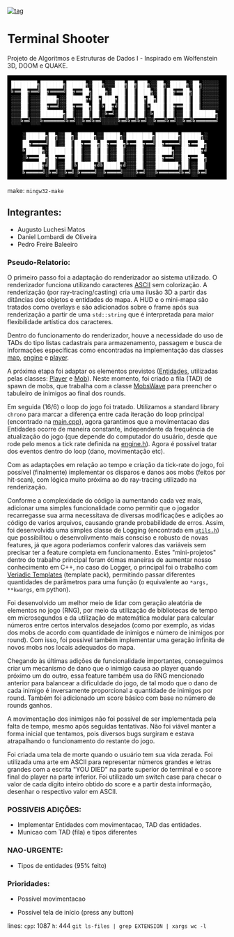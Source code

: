 [![tag](https://img.shields.io/github/v/release/LombardiDaniel/terminal-shooter?include_prereleases&style=for-the-badge)](https://github.com/LombardiDaniel/terminal-shooter/releases/)
# Terminal Shooter
Projeto de Algoritmos e Estruturas de Dados I - Inspirado em Wolfenstein 3D, DOOM e QUAKE.

<p align="center">
  <img width="700" height="239" src="LOGO.png">
</p>

make: `mingw32-make`

## Integrantes:
- Augusto Luchesi Matos
- Daniel Lombardi de Oliveira
- Pedro Freire Baleeiro

### Pseudo-Relatorio:
O primeiro passo foi a adaptação do renderizador ao sistema utilizado. O renderizador funciona utilizando caracteres [ASCII](http://www.asciitable.com) sem colorização. A renderização (por ray-tracing/casting) cria uma ilusão 3D a partir das ditâncias dos objetos e entidades do mapa. A HUD e o mini-mapa são tratados como overlays e são adicionados sobre o frame após sua renderização a partir de uma `std::string` que é interpretada para maior flexibilidade artística dos caracteres.

Dentro do funcionamento do renderizador, houve a necessidade do uso de TADs do tipo listas cadastrais para armazenamento, passagem e busca de informações específicas como encontradas na implementação das classes [map](src/map.cpp), [engine](src/engine.cpp) e [player](src/player.cpp).

A próxima etapa foi adaptar os elementos previstos ([Entidades](src/headers/entity.h), utilizadas pelas classes: [Player](src/headers/player.h) e [Mob](src/headers/mob.h)). Neste momento, foi criado a fila (TAD) de spawn de mobs, que trabalha com a classe [MobsWave](src/headers/mob.h) para preencher o tabuleiro de inimigos ao final dos rounds.

Em seguida (16/6) o loop do jogo foi tratado. Utilizamos a standard library `chrono` para marcar a diferença entre cada iteração do loop principal (encontrado na [main.cpp](src/main.cpp)), agora garantimos que a movimentacao das Entidades ocorre de maneira constante, independente da frequência de atualização do jogo (que depende do computador do usuário, desde que rode pelo menos a tick rate definida na [engine.h](src/engine.h)). Agora é possível tratar dos eventos dentro do loop (dano, movimentação etc).

Com as adaptações em relação ao tempo e criação da tick-rate do jogo, foi possível (finalmente) implementar os disparos e danos aos mobs (feitos por hit-scan), com lógica muito próxima ao do ray-tracing utilizado na renderização.

Conforme a complexidade do código ia aumentando cada vez mais, adicionar uma simples funcionalidade como permitir que o jogador recarregasse sua arma necessitava de diversas modificações e adições ao código de varios arquivos, causando grande probabilidade de erros. Assim, foi desenvolvida uma simples classe de Logging (encontrada em [`utils.h`](src/headers/utils.h)) que possibilitou o desenvolivmento mais consciso e robusto de novas features, já que agora poderiamos conferir valores das variáveis sem precisar ter a feature completa em funcionamento. Estes "mini-projetos" dentro do trabalho principal foram ótimas maneiras de aumentar nosso conhecimento em C++, no caso do Logger, o principal foi o trabalho com [Veriadic Templates](https://en.cppreference.com/w/cpp/language/parameter_pack) (template pack), permitindo passar diferentes quantidades de parâmetros para uma função (o equivalente ao `*args, **kwargs`, em python).

Foi desenvolvido um melhor meio de lidar com geração aleatória de elementos no jogo (RNG), por meio da utilização de bibliotecas de tempo em microsegundos e da utilização de matemática modular para calcular números entre certos intervalos desejados (como por exemplo, as vidas dos mobs de acordo com quantidade de inimigos e número de inimigos por round). Com isso, foi possível também implementar uma geração infinita de novos mobs nos locais adequados do mapa.

Chegando às últimas adições de funcionalidade importantes, conseguimos criar um mecanismo de dano que o inimigo causa ao player quando próximo um do outro, essa feature também usa do RNG mencionado anterior para balancear a dificuldade do jogo, de tal modo que o dano de cada inimigo é inversamente proporcional a quantidade de inimigos por round. Também foi adicionado um score básico com base no número de rounds ganhos.

A movimentação dos inimigos não foi possível de ser implementada pela falta de tempo, mesmo após seguidas tentativas. Não foi viável manter a forma inicial que tentamos, pois diversos bugs surgiram e estava atrapalhando o funcionamento do restante do jogo.

Foi criada uma tela de morte quando o usuário tem sua vida zerada. Foi utilizada uma arte em ASCII para representar números grandes e letras grandes com a escrita "YOU DIED" na parte superior do terminal e o score final do player na parte inferior. Foi utilizado um switch case para checar o valor de cada dígito inteiro obtido do score e a partir desta informação, desenhar o respectivo valor em ASCII.



### POSSIVEIS ADIÇÕES:

- Implementar Entidades com movimentacao, TAD das entidades.
- Municao com TAD (fila) e tipos diferentes

### NAO-URGENTE:
- Tipos de entidades (95% feito)

### Prioridades:

- Possível movimentacao

- Possível tela de início (press any button)


lines:
`cpp`: 1087
`h`: 444
`git ls-files | grep EXTENSION | xargs wc -l`
